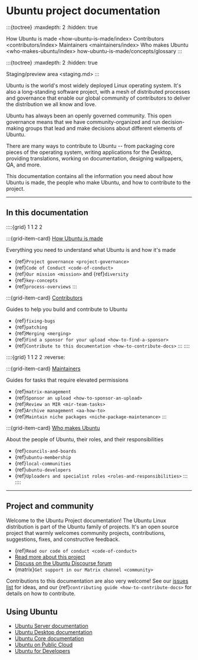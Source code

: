 # Ubuntu project documentation

:::{toctree}
:maxdepth: 2
:hidden: true

How Ubuntu is made <how-ubuntu-is-made/index>
Contributors <contributors/index>
Maintainers <maintainers/index>
Who makes Ubuntu <who-makes-ubuntu/index>
how-ubuntu-is-made/concepts/glossary
:::

:::{toctree}
:maxdepth: 2
:hidden: true

Staging/preview area <staging.md>
:::


Ubuntu is the world's most widely deployed Linux operating system.
It's also a long-standing software project, with a mesh of distributed processes and governance that enable our global community of contributors to deliver the distribution we all know and love.

Ubuntu has always been an openly governed community.
This open governance means that we have community-organized and run decision-making groups that lead and make decisions about different elements of Ubuntu.

There are many ways to contribute to Ubuntu -- from packaging core pieces of the operating system, writing applications for the Desktop, providing translations, working on documentation, designing wallpapers, QA, and more.

This documentation contains all the information you need about how Ubuntu is made, the people who make Ubuntu, and how to contribute to the project.

---------

## In this documentation

::::{grid} 1 1 2 2

:::{grid-item-card} [How Ubuntu is made](how-ubuntu-is-made/index)

Everything you need to understand what Ubuntu is and how it's made

* {ref}`Project governance <project-governance>`
* {ref}`Code of Conduct <code-of-conduct>`
* {ref}`Our mission <mission>` and {ref}`diversity`
* {ref}`key-concepts`
* {ref}`process-overviews`
:::

:::{grid-item-card} [Contributors](contributors/index)

Guides to help you build and contribute to Ubuntu

* {ref}`fixing-bugs`
* {ref}`patching`
* {ref}`Merging <merging>`
* {ref}`Find a sponsor for your upload <how-to-find-a-sponsor>`
* {ref}`Contribute to this documentation <how-to-contribute-docs>`
:::
::::


::::{grid} 1 1 2 2
:reverse:

:::{grid-item-card} [Maintainers](maintainers/index)

Guides for tasks that require elevated permissions

* {ref}`matrix-management`
* {ref}`Sponsor an upload <how-to-sponsor-an-upload>`
* {ref}`Review an MIR <mir-team-tasks>`
* {ref}`Archive management <aa-how-to>`
* {ref}`Maintain niche packages <niche-package-maintenance>`
:::

:::{grid-item-card} [Who makes Ubuntu](who-makes-ubuntu/index)

About the people of Ubuntu, their roles, and their responsibilities

* {ref}`councils-and-boards`
* {ref}`ubuntu-membership`
* {ref}`local-communities`
* {ref}`ubuntu-developers`
* {ref}`Uploaders and specialist roles <roles-and-responsibilities>`
:::
::::

---------

## Project and community

Welcome to the Ubuntu Project documentation!
The Ubuntu Linux distribution is part of the Ubuntu family of projects.
It's an open source project that warmly welcomes community projects, contributions, suggestions, fixes, and constructive feedback.

* {ref}`Read our code of conduct <code-of-conduct>`
* [Read more about this project](https://discourse.ubuntu.com/t/revitalising-ubuntu-project-documentation/58694)
* [Discuss on the Ubuntu Discourse forum](https://discourse.ubuntu.com/)
* {matrix}`Get support in our Matrix channel <community>`

Contributions to this documentation are also very welcome!
See our [issues list](https://github.com/ubuntu/ubuntu-project-docs/issues) for ideas, and our {ref}`contributing guide <how-to-contribute-docs>` for details on how to contribute.



## Using Ubuntu

- [Ubuntu Server documentation](https://documentation.ubuntu.com/server/)
- [Ubuntu Desktop documentation](https://documentation.ubuntu.com/desktop/en/latest/)
- [Ubuntu Core documentation](https://documentation.ubuntu.com/core/)
- [Ubuntu on Public Cloud](https://documentation.ubuntu.com/public-cloud/)
- [Ubuntu for Developers](https://documentation.ubuntu.com/ubuntu-for-developers/)
